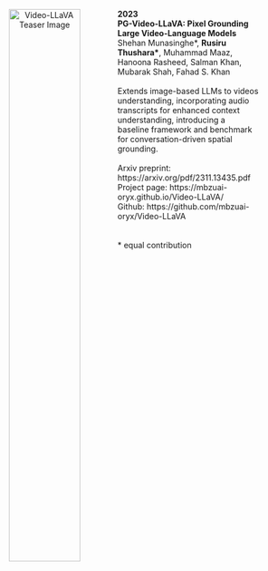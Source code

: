 

<p align="center">
  <img src="https://github.com/mbzuai-oryx/Video-LLaVA/blob/main/docs/images/figures/teaser.png" alt="Video-LLaVA Teaser Image" width="50%" align="left" />
  <div>
    <strong>2023</strong><br/>
    <strong>PG-Video-LLaVA: Pixel Grounding Large Video-Language Models</strong><br/>
    Shehan Munasinghe*, <strong>Rusiru Thushara*</strong>, Muhammad Maaz, Hanoona Rasheed, Salman Khan, Mubarak Shah, Fahad S. Khan<br/>
    <br/>
    Extends image-based LLMs to videos understanding, incorporating audio transcripts for enhanced context understanding, introducing a baseline framework and benchmark for conversation-driven spatial grounding.<br/>
    <br/>
    Arxiv preprint: https://arxiv.org/pdf/2311.13435.pdf<br/>
    Project page: https://mbzuai-oryx.github.io/Video-LLaVA/<br/>
    Github: https://github.com/mbzuai-oryx/Video-LLaVA<br/>
    <br/><br/>
    * equal contribution<br/>

  </div>
</p>
<div style="clear:both;"></div>
